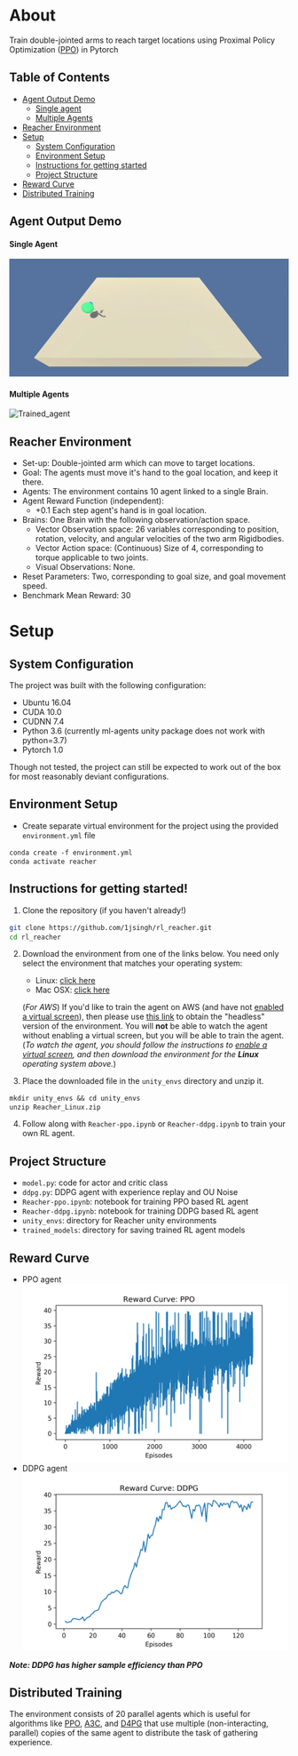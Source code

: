 # About
Train double-jointed arms to reach target locations using Proximal Policy Optimization ([PPO](https://arxiv.org/pdf/1707.06347.pdf)) in Pytorch

## Table of Contents

* [Agent Output Demo](#agent-output-demo)
  - [Single agent](#single-agent)
  - [Multiple Agents](#multiple-agents)
* [Reacher Environment](reacher-environment)
* [Setup](#setup)
    * [System Configuration](#system-configuration)
    * [Environment Setup](#environment-setup)
    * [Instructions for getting started](#instructions-for-getting-started)
    * [Project Structure](#project-structure)
* [Reward Curve](#reward-curve)
* [Distributed Training](#distributed-training)

## Agent Output Demo

#### Single Agent
![Trained_agent](images/trained_agent_single)

#### Multiple Agents
![Trained_agent](images/trained_agent_multi)

## Reacher Environment
* Set-up: Double-jointed arm which can move to target locations.
* Goal: The agents must move it's hand to the goal location, and keep it there.
* Agents: The environment contains 10 agent linked to a single Brain.
* Agent Reward Function (independent): 
  * +0.1 Each step agent's hand is in goal location.
* Brains: One Brain with the following observation/action space.
  * Vector Observation space: 26 variables corresponding to position, rotation, velocity, and angular velocities of the two arm Rigidbodies.
  * Vector Action space: (Continuous) Size of 4, corresponding to torque applicable to two joints.
  * Visual Observations: None.
* Reset Parameters: Two, corresponding to goal size, and goal movement speed.
* Benchmark Mean Reward: 30


# Setup

## System Configuration
The project was built with the following configuration:

* Ubuntu 16.04
* CUDA 10.0
* CUDNN 7.4
* Python 3.6 (currently ml-agents unity package does not work with python=3.7)
* Pytorch 1.0

Though not tested, the project can still be expected to work out of the box for most reasonably deviant configurations.

## Environment Setup

* Create separate virtual environment for the project using the provided `environment.yml` file
```
conda create -f environment.yml
conda activate reacher
```

## Instructions for getting started!

1. Clone the repository (if you haven't already!)
```bash
git clone https://github.com/1jsingh/rl_reacher.git
cd rl_reacher
```

2. Download the environment from one of the links below.  You need only select the environment that matches your operating system:

    
    - Linux: [click here](https://drive.google.com/open?id=1bYnxylT-8w3f4kp1Sdh-njjJ8pR1CerH)
    - Mac OSX: [click here](https://drive.google.com/open?id=1ZkONgq-RN6MTzEv7Y_Y9r3jv7aWZdc65)

    (_For AWS_) If you'd like to train the agent on AWS (and have not [enabled a virtual screen](https://github.com/Unity-Technologies/ml-agents/blob/master/docs/Training-on-Amazon-Web-Service.md)), then please use [this link](https://drive.google.com/open?id=1q9HEMJVIOyKlSFg46l0Mgg3tQI4ovJ8w) to obtain the "headless" version of the environment.  You will **not** be able to watch the agent without enabling a virtual screen, but you will be able to train the agent.  (_To watch the agent, you should follow the instructions to [enable a virtual screen](https://github.com/Unity-Technologies/ml-agents/blob/master/docs/Training-on-Amazon-Web-Service.md), and then download the environment for the **Linux** operating system above._)
       
3. Place the downloaded file in the `unity_envs` directory and unzip it.
  ```
  mkdir unity_envs && cd unity_envs
  unzip Reacher_Linux.zip
  ```

4. Follow along with `Reacher-ppo.ipynb` or `Reacher-ddpg.ipynb` to train your own RL agent. 


## Project Structure
* `model.py`: code for actor and critic class
* `ddpg.py`: DDPG agent with experience replay and OU Noise
* `Reacher-ppo.ipynb`: notebook for training PPO based RL agent
* `Reacher-ddpg.ipynb`: notebook for training DDPG based RL agent
* `unity_envs`: directory for Reacher unity environments
* `trained_models`: directory for saving trained RL agent models

## Reward Curve
* PPO agent
  <img src='images/reward_curve-ppo.png' alt='reward_curve-ppo'>
* DDPG agent
  <img src='images/reward_curve-ddpg.png' alt='reward_curve-ddpg'>

***Note: DDPG has higher sample efficiency than PPO***

## Distributed Training

The environment consists of 20 parallel agents which is useful for algorithms like [PPO](https://arxiv.org/pdf/1707.06347.pdf), [A3C](https://arxiv.org/pdf/1602.01783.pdf), and [D4PG](https://openreview.net/pdf?id=SyZipzbCb) that use multiple (non-interacting, parallel) copies of the same agent to distribute the task of gathering experience.
